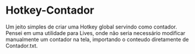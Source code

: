 # Hotkey-Contador
Um jeito simples de criar uma Hotkey global servindo como contador.
Pensei em uma utilidade para Lives, onde não seria necessário modificar manualmente um contador na tela, importando o conteudo diretamente de Contador.txt.
